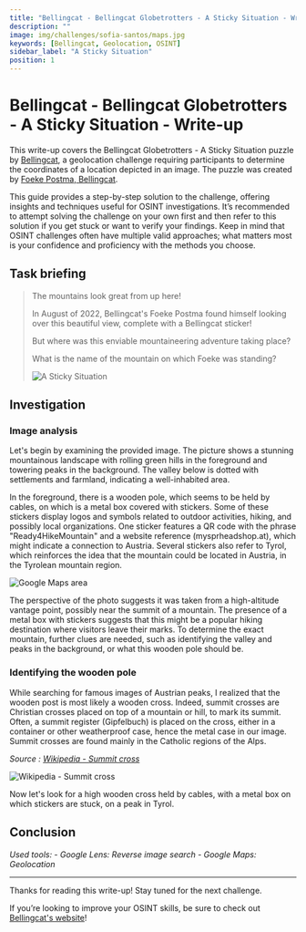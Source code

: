 ```yaml
---
title: "Bellingcat - Bellingcat Globetrotters - A Sticky Situation - Write-up"
description: ""
image: img/challenges/sofia-santos/maps.jpg
keywords: [Bellingcat, Geolocation, OSINT]
sidebar_label: "A Sticky Situation"
position: 1
---
```


# Bellingcat - Bellingcat Globetrotters - A Sticky Situation - Write-up

This write-up covers the Bellingcat Globetrotters - A Sticky Situation puzzle by [Bellingcat](https://challenge.bellingcat.com/), a geolocation challenge requiring participants to determine the coordinates of a location depicted in an image. The puzzle was created by [Foeke Postma, Bellingcat](https://www.bellingcat.com/author/foekepostma/).

This guide provides a step-by-step solution to the challenge, offering insights and techniques useful for OSINT investigations. It’s recommended to attempt solving the challenge on your own first and then refer to this solution if you get stuck or want to verify your findings. Keep in mind that OSINT challenges often have multiple valid approaches; what matters most is your confidence and proficiency with the methods you choose.

## Task briefing

> The mountains look great from up here!
>
> In August of 2022, Bellingcat's Foeke Postma found himself looking over this beautiful view, complete with a Bellingcat sticker!
>
> But where was this enviable mountaineering adventure taking place?
>
> What is the name of the mountain on which Foeke was standing?
>
> ![A Sticky Situation](/img/challenges/bellingcat/bellingcat-globetrotters/a-sticky-situation-1.png "A Sticky Situation")

## Investigation

### Image analysis

Let's begin by examining the provided image. The picture shows a stunning mountainous landscape with rolling green hills in the foreground and towering peaks in the background. The valley below is dotted with settlements and farmland, indicating a well-inhabited area.

In the foreground, there is a wooden pole, which seems to be held by cables, on which is a metal box covered with stickers. Some of these stickers display logos and symbols related to outdoor activities, hiking, and possibly local organizations. One sticker features a QR code with the phrase "Ready4HikeMountain" and a website reference (mysprheadshop.at), which might indicate a connection to Austria. Several stickers also refer to Tyrol, which reinforces the idea that the mountain could be located in Austria, in the Tyrolean mountain region.

![Google Maps area](/img/challenges/bellingcat/bellingcat-globetrotters/a-sticky-situation-2.png "Google Maps area")

The perspective of the photo suggests it was taken from a high-altitude vantage point, possibly near the summit of a mountain. The presence of a metal box with stickers suggests that this might be a popular hiking destination where visitors leave their marks. To determine the exact mountain, further clues are needed, such as identifying the valley and peaks in the background, or what this wooden pole should be.

### Identifying the wooden pole

While searching for famous images of Austrian peaks, I realized that the wooden post is most likely a wooden cross. Indeed, summit crosses are Christian crosses placed on top of a mountain or hill, to mark its summit. Often, a summit register (Gipfelbuch) is placed on the cross, either in a container or other weatherproof case, hence the metal case in our image. Summit crosses are found mainly in the Catholic regions of the Alps.

*Source : [Wikipedia - Summit cross](https://en.wikipedia.org/wiki/Summit_cross)*

![Wikipedia - Summit cross](/img/challenges/bellingcat/bellingcat-globetrotters/a-sticky-situation-3.png "Wikipedia - Summit cross")

Now let's look for a high wooden cross held by cables, with a metal box on which stickers are stuck, on a peak in Tyrol.



## Conclusion


<em>
Used tools:
- Google Lens: Reverse image search
- Google Maps: Geolocation
</em>

---

Thanks for reading this write-up! Stay tuned for the next challenge.

If you’re looking to improve your OSINT skills, be sure to check out [Bellingcat's website](https://www.bellingcat.com/)!
